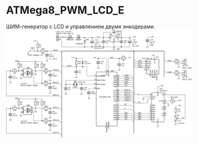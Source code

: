 # ATMega8_PWM_LCD_E
ШИМ-генератор с LCD и управлением двумя энкодерами.  
![Image alt](https://github.com/forregister84/ATMega8_PWM_LCD_E/blob/main/Image/ATMega8_PWM_LCD_E.png)
